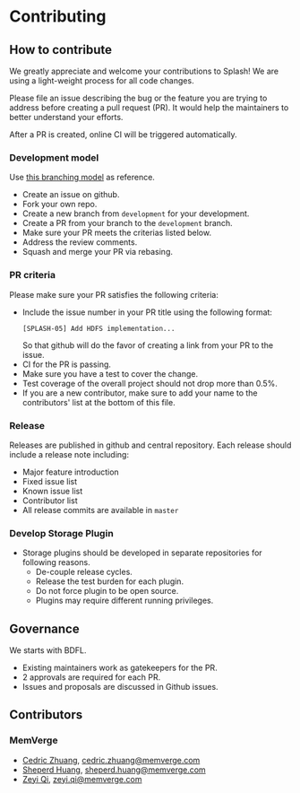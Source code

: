 # Contributing

## How to contribute
We greatly appreciate and welcome your contributions to Splash!  We are using a light-weight process
for all code changes.

Please file an issue describing the bug or the feature you are trying to address 
before creating a pull request (PR).  It would help the maintainers to better 
understand your efforts.

After a PR is created, online CI will be triggered automatically.

### Development model
Use [this branching model](https://nvie.com/posts/a-successful-git-branching-model/) 
as reference.
* Create an issue on github.
* Fork your own repo.
* Create a new branch from `development` for your development.
* Create a PR from your branch to the `development` branch.
* Make sure your PR meets the criterias listed below.
* Address the review comments.
* Squash and merge your PR via rebasing.

### PR criteria
Please make sure your PR satisfies the following criteria:

* Include the issue number in your PR title using the following format:
  ```
  [SPLASH-05] Add HDFS implementation...
  ```  
  So that github will do the favor of creating a link from your PR to the issue.
* CI for the PR is passing.
* Make sure you have a test to cover the change.
* Test coverage of the overall project should not drop more than 0.5%.
* If you are a new contributor, make sure to add your name to the contributors'
  list at the bottom of this file.
  
### Release
Releases are published in github and central repository.
Each release should include a release note including:
* Major feature introduction
* Fixed issue list
* Known issue list
* Contributor list
* All release commits are available in `master` 
  
### Develop Storage Plugin
* Storage plugins should be developed in separate repositories for following 
  reasons.
  * De-couple release cycles.
  * Release the test burden for each plugin.
  * Do not force plugin to be open source.
  * Plugins may require different running privileges.
  
## Governance

We starts with BDFL.
* Existing maintainers work as gatekeepers for the PR.
* 2 approvals are required for each PR.
* Issues and proposals are discussed in Github issues.

## Contributors 

### MemVerge
* [Cedric Zhuang](https://github.com/jealous), cedric.zhuang@memverge.com
* [Sheperd Huang](https://github.com/sheperdh), sheperd.huang@memverge.com
* [Zeyi Qi](https://github.com/czoey), zeyi.qi@memverge.com
